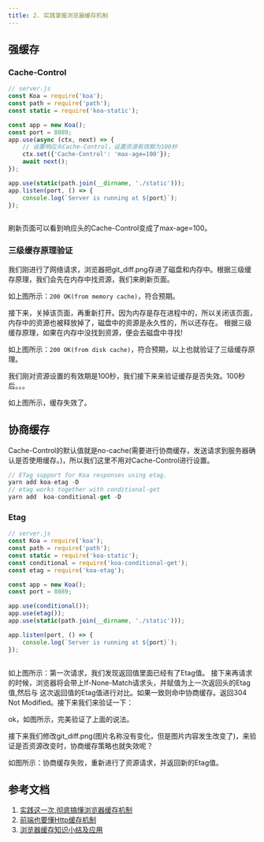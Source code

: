 ```yaml
---
title: 2. 实践掌握浏览器缓存机制
---
```

## 强缓存
### Cache-Control
```js
// server.js
const Koa = require('koa');
const path = require('path');
const static = require('koa-static');

const app = new Koa();
const port = 8089;
app.use(async (ctx, next) => {
    // 设置响应头Cache-Control，设置资源有效期为100秒
    ctx.set({'Cache-Control': 'max-age=100'});
    await next();
});

app.use(static(path.join(__dirname, './static')));
app.listen(port, () => {
    console.log(`Server is running at ${port}`);
});
```
<img :src="$withBase('/web/cache.png')" alt="">

刷新页面可以看到响应头的Cache-Control变成了max-age=100。

### 三级缓存原理验证
我们刚进行了网络请求，浏览器把git_diff.png存进了磁盘和内存中。根据三级缓存原理，我们会先在内存中找资源，我们来刷新页面。
<img :src="$withBase('/web/cache2.png')" alt="">

如上图所示：`200 OK(from memory cache)`，符合预期。

接下来，关掉该页面，再重新打开。因为内存是存在进程中的，所以关闭该页面，内存中的资源也被释放掉了，磁盘中的资源是永久性的，所以还存在。
根据三级缓存原理，如果在内存中没找到资源，便会去磁盘中寻找!
<img :src="$withBase('/web/cache3.png')" alt="">

如上图所示：`200 OK(from disk cache)`，符合预期，以上也就验证了三级缓存原理。

我们刚对资源设置的有效期是100秒，我们接下来来验证缓存是否失效。100秒后。。。
<img :src="$withBase('/web/cache.png')" alt="">

如上图所示，缓存失效了。
## 协商缓存
Cache-Control的默认值就是no-cache(需要进行协商缓存，发送请求到服务器确认是否使用缓存。)，所以我们这里不用对Cache-Control进行设置。
```js
// ETag support for Koa responses using etag.
yarn add koa-etag -D
// etag works together with conditional-get
yarn add  koa-conditional-get -D
```
### Etag
```js
// server.js
const Koa = require('koa');
const path = require('path');
const static = require('koa-static');
const conditional = require('koa-conditional-get');
const etag = require('koa-etag');

const app = new Koa();
const port = 8089;

app.use(conditional());
app.use(etag());
app.use(static(path.join(__dirname, './static')));

app.listen(port, () => {
    console.log(`Server is running at ${port}`);
});
```
<img :src="$withBase('/web/etag.png')" alt="">

如上图所示：第一次请求，我们发现返回值里面已经有了Etag值。
接下来再请求的时候，浏览器将会带上If-None-Match请求头，并赋值为上一次返回头的Etag值,然后与 这次返回值的Etag值进行对比。如果一致则命中协商缓存。返回304 Not Modified。接下来我们来验证一下：
<img :src="$withBase('/web/etag2.png')" alt="">

ok，如图所示，完美验证了上面的说法。

接下来我们修改git_diff.png(图片名称没有变化，但是图片内容发生改变了)，来验证是否资源改变时，协商缓存策略也就失效呢？
<img :src="$withBase('/web/etag3.png')" alt="">

如图所示：协商缓存失败，重新进行了资源请求，并返回新的Etag值。
## 参考文档
1. [实践这一次,彻底搞懂浏览器缓存机制](https://juejin.im/post/5c4528a6f265da611a4822cc)
2. [前端也要懂Http缓存机制](https://juejin.im/post/5b70edd4f265da27df0938bc)
3. [浏览器缓存知识小结及应用](https://www.cnblogs.com/lyzg/p/5125934.html?f=tt)
